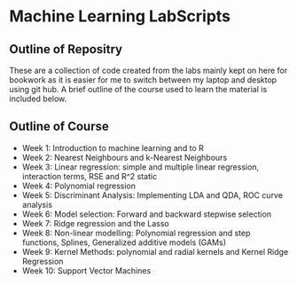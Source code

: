 # Machine Learning LabScripts
## Outline of Repositry ##
These are a collection of code created from the labs mainly kept on here for bookwork as it is easier for me to switch between my laptop and desktop using git hub. A brief outline of the course used to learn the material is included below.

## Outline of Course ##

* Week 1: Introduction to machine learning and to R
* Week 2: Nearest Neighbours and k-Nearest Neighbours 
* Week 3: Linear regression: simple and multiple linear regression, interaction terms, RSE and R^2 static
* Week 4: Polynomial regression
* Week 5: Discriminant Analysis: Implementing LDA and QDA, ROC curve analysis
* Week 6: Model selection: Forward and backward stepwise selection
* Week 7: Ridge regression and the Lasso
* Week 8: Non-linear modelling: Polynomial regression and step functions, Splines, Generalized additive models (GAMs)
* Week 9: Kernel Methods: polynomial and radial kernels and Kernel Ridge Regression
* Week 10: Support Vector Machines
